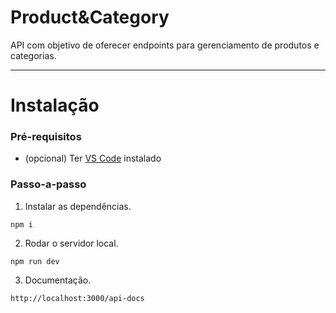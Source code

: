 # Product&Category

API com objetivo de oferecer endpoints para gerenciamento de produtos e categorias.

---

# Instalação

### Pré-requisitos

- (opcional) Ter [VS Code](https://code.visualstudio.com/download) instalado

### Passo-a-passo

1. Instalar as dependências.

```
npm i
```

2. Rodar o servidor local.

```
npm run dev
```

3. Documentação.

```
http://localhost:3000/api-docs
```
